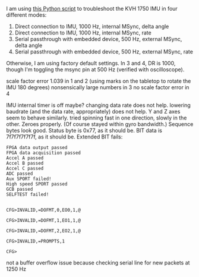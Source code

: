 I am using [this Python script](https://github.com/osudrl/atrias/blob/374b7dde6a13065d6b9810f221f51f5b39029d9b/software/atrias/scripts/kvh_ahrs_test.py) to troubleshoot the KVH 1750 IMU in four different modes:

  1. Direct connection to IMU, 1000 Hz, internal MSync, delta angle
  2. Direct connection to IMU, 1000 Hz, internal MSync, rate
  3. Serial passthrough with embedded device, 500 Hz, external MSync, delta angle
  4. Serial passthrough with embedded device, 500 Hz, external MSync, rate

Otherwise, I am using factory default settings. In 3 and 4, DR is 1000, though I'm toggling the msync pin at 500 Hz (verified with oscilloscope).
 
scale factor error 1.039 in 1 and 2 (using marks on the tabletop to rotate the IMU 180 degrees)
nonsensically large numbers in 3
no scale factor error in 4

IMU internal timer is off maybe?
changing data rate does not help.
lowering baudrate (and the data rate, appropriately) does not help.
Y and Z axes seem to behave similarly.
tried spinning fast in one direction, slowly in the other. Zeroes properly. (Of course stayed within gyro bandwidth.)
Sequence bytes look good.
Status byte is 0x77, as it should be.
BIT data is 7f7f7f7f7f7f, as it should be.
Extended BIT fails:

	FPGA data output passed
	FPGA data acquisition passed
	Accel A passed
	Accel B passed
	Accel C passed
	ADC passed
	Aux SPORT failed!
	High speed SPORT passed
	GCB passed
	SELFTEST failed!


	CFG>INVALID,=DOFMT,0,EO0,1,@

	CFG>INVALID,=DOFMT,1,EO1,1,@

	CFG>INVALID,=DOFMT,2,EO2,1,@

	CFG>INVALID,=PROMPTS,1

	CFG>


not a buffer overflow issue because checking serial line for new packets at 1250 Hz

<!--
vim: ft=markdown
-->


